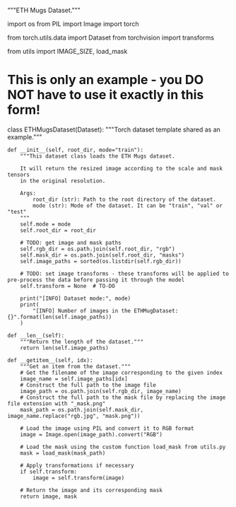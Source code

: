 """ETH Mugs Dataset."""

import os
from PIL import Image
import torch

from torch.utils.data import Dataset
from torchvision import transforms

from utils import IMAGE_SIZE, load_mask


# This is only an example - you DO NOT have to use it exactly in this form!
class ETHMugsDataset(Dataset):
    """Torch dataset template shared as an example."""

    def __init__(self, root_dir, mode="train"):
        """This dataset class loads the ETH Mugs dataset.

        It will return the resized image according to the scale and mask tensors
        in the original resolution.

        Args:
            root_dir (str): Path to the root directory of the dataset.
            mode (str): Mode of the dataset. It can be "train", "val" or "test"
        """
        self.mode = mode
        self.root_dir = root_dir

        # TODO: get image and mask paths
        self.rgb_dir = os.path.join(self.root_dir, "rgb")
        self.mask_dir = os.path.join(self.root_dir, "masks")
        self.image_paths = sorted(os.listdir(self.rgb_dir))

        # TODO: set image transforms - these transforms will be applied to pre-process the data before passing it through the model
        self.transform = None  # TO-DO

        print("[INFO] Dataset mode:", mode)
        print(
            "[INFO] Number of images in the ETHMugDataset: {}".format(len(self.image_paths))
        )

    def __len__(self):
        """Return the length of the dataset."""
        return len(self.image_paths)

    def __getitem__(self, idx):
        """Get an item from the dataset."""
        # Get the filename of the image corresponding to the given index
        image_name = self.image_paths[idx]
        # Construct the full path to the image file
        image_path = os.path.join(self.rgb_dir, image_name)
        # Construct the full path to the mask file by replacing the image file extension with "_mask.png"
        mask_path = os.path.join(self.mask_dir, image_name.replace("rgb.jpg", "mask.png"))

        # Load the image using PIL and convert it to RGB format
        image = Image.open(image_path).convert("RGB")

        # Load the mask using the custom function load_mask from utils.py
        mask = load_mask(mask_path)

        # Apply transformations if necessary
        if self.transform:
            image = self.transform(image)

        # Return the image and its corresponding mask
        return image, mask

